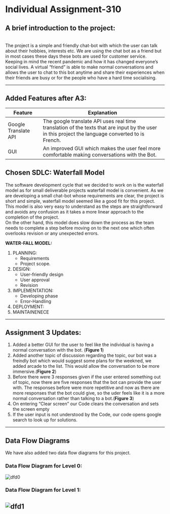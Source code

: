 # Individual Assignment-310
## A brief introduction to the project:
<br>
The project is a simple and friendly chat-bot with which the user can talk about their hobbies, interests etc.  We are using the chat bot as a friend but in most cases these days these bots are used for customer service. Keeping in mind the recent pandemic and how it has changed everyone’s social lives. A virtual “friend” is able to make normal conversations and allows the user to chat to this bot anytime and share their experiences when their friends are busy or for the people who have a hard time socialising.
<br>

 ---
 ## Added Features after A3:
 |Feature|Explanation|
 |---|---|
 |Google Translate API|The google translate API uses real time translation of the texts that are input by the user in this project the language converted to is French.|
 |GUI|An improved GUI which makes the user feel more comfortable making conversations with the Bot.|
 
 
 
 
 
 
 ## Chosen SDLC: Waterfall Model
 
The software development cycle that we decided to work on is the waterfall model as for small deliverable projects waterfall model is convenient. As we are developing a small chat-bot whose requirements are clear, the project is short and simple, waterfall model seemed like a good fit for this project. This model is also very easy to understand as the steps are straightforward and avoids any confusion as it takes a more linear approach to the completion of the project.<br>
On the other hand, this model does slow down the process as the team needs to complete a step before moving on to the next one which often overlooks revision or any unexpected errors.

**WATER-FALL MODEL:**
1. PLANNING:
   -	Requirements
   - Project scope.
2.	DESIGN:
    -	User-friendly design
    -	User approval
    - Revision
3.	IMPLEMENTATION:
    - Developing phase
    -	Error-Handling
4. DEPLOYMENT:
5. MAINTAINENECE

---
## Assignment 3 Updates:
1. Added a better GUI for the user to feel like the individual is having a normal conversation with the bot. (**Figure 1**)
2. Added another topic of discussion regarding the topic, our bot was a freindly bot which would suggest some plans for the weekned, we added arcade to the list. This would allow the conversation to be more immersive.(**Figure 2**)  
4. Before there were 3 responses given if the user entered something out of topic, now there are five responses that the bot can provide the user with. The responses before were more repetitive and now as there are more responses that the bot could give, so the uder feels like it is a more normal conversation rather than talking to a bot.(**Figure 3**)
5. On entering “Clear screen” our Code clears the conversation and sets the screen empty 
6. If the user input is not understood by the Code, our code opens google search to look up for solutions.


---
## Data Flow Diagrams

We have also added two data flow diagrams for this project.
### Data Flow Diagram for Level 0:
![dfd0](https://github.com/aaliazoya/COSC-310-Assignment2/blob/main/images/Data%20Flow%20Diagram%20level%200%20.png)
<br>
### Data Flow Diagram for Level 1:
![dfd1](https://github.com/aaliazoya/COSC-310-Assignment2/blob/main/images/Data%20Flow%20Diagram%20level%201%20(1).png)
---
